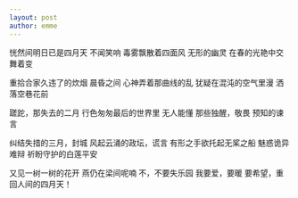 ```yaml
---
layout: post
author: emme
---
```

恍然间明日已是四月天
不闻笑响
毒雾飘散着四面风
无形的幽灵
在春的光艳中交舞着变

重拾合家久违了的炊烟
晨昏之间
心神弄着那曲线的乱
犹疑在混沌的空气里漫
洒落空巷花前

蹉跎，那失去的二月
行色匆匆最后的世界里
无人能懂
那些独醒，敬畏
预知的谏言

纠结失措的三月，封城
风起云涌的政坛，谎言
有形之手欲托起无桨之船
魅惑诡异难辩
祈盼守护的白莲平安

又见一树一树的花开
燕仍在梁间呢喃
不，不要失乐园
我要爱，要暖
要希望，重回人间的四月天！